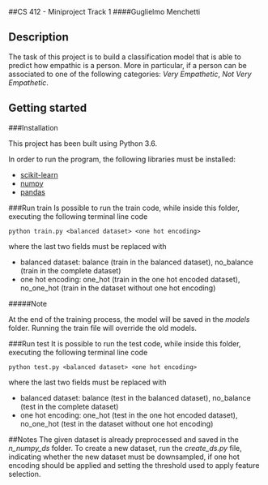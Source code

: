 ##CS 412 - Miniproject Track 1
####Guglielmo Menchetti

## Description
The task of this project is to build a classification model that is able to predict how empathic is a person. 
More in particular, if a person can be associated to one of the following categories: 
*Very Empathetic*, *Not Very Empathetic*.
## Getting started

###Installation

This project has been built using Python 3.6.

In order to run the program, the following libraries must be installed:
* [scikit-learn](https://scikit-learn.org/stable/documentation.html)
* [numpy](https://docs.scipy.org/doc/)
* [pandas](https://pandas.pydata.org/pandas-docs/stable/)

###Run train
Is possible to run the train code, while inside this folder, executing the following terminal 
line code

```
python train.py <balanced dataset> <one hot encoding>
```

where the last two fields must be replaced with

* balanced dataset: balance (train in the balanced dataset), no_balance (train in the complete dataset)
* one hot encoding: one_hot (train in the one hot encoded dataset), no_one_hot (train in the dataset without one hot encoding)


#####Note

At the end of the training process, the model will be saved in the *models* folder.
Running the train file will override the old models. 

###Run test
It is possible to run the test code, while inside this folder, executing the following terminal 
line code

```
python test.py <balanced dataset> <one hot encoding>
```

where the last two fields must be replaced with

* balanced dataset: balance (test in the balanced dataset), no_balance (test in the complete dataset)
* one hot encoding: one_hot (test in the one hot encoded dataset), no_one_hot (test in the dataset without one hot encoding)


##Notes
The given dataset is already preprocessed and saved in the *n_numpy_ds* folder.
To create a new dataset, run the *create_ds.py* file, indicating whether the new
dataset must be downsampled, if one hot encoding should be applied and setting
the threshold used to apply feature selection.

